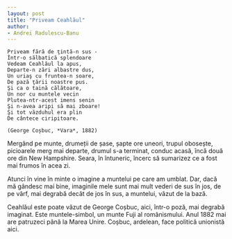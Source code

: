 ```yaml
---
layout: post
title: "Priveam Ceahlăul"
author:
- Andrei Radulescu-Banu
---
```


    Priveam fără de ţintă-n sus -
    Într-o sălbatică splendoare
    Vedeam Ceahlăul la apus,
    Departe-n zări albastre dus,
    Un uriaş cu fruntea-n soare,
    De pază ţării noastre pus.
    Şi ca o taină călătoare,
    Un nor cu muntele vecin
    Plutea-ntr-acest imens senin
    Şi n-avea aripi să mai zboare!
    Şi tot văzduhul era plin
    De cântece ciripitoare.

    (George Coșbuc, *Vara*, 1882)

Mergând pe munte, drumeții de șase, șapte ore uneori, trupul obosește, picioarele merg mai departe, drumul s-a terminat, conduc acasă, încă două ore din New Hampshire. Seara, în întuneric, încerc să sumarizez ce a fost mai frumos în acea zi.

Atunci în vine în minte o imagine a muntelui pe care am umblat. Dar, dacă mă gândesc mai bine, imaginile mele sunt mai mult vederi de sus în jos, de pe vârf, mai degrabă decât de jos în sus, a muntelui, văzut de la bază.

Ceahlăul este poate văzut de George Coșbuc, aici, într-o poză, mai degrabă imaginat. Este muntele-simbol, un munte Fuji al românismului. Anul 1882 mai are patruzeci până la Marea Unire. Coșbuc, ardelean, face politică unionistă aici.
